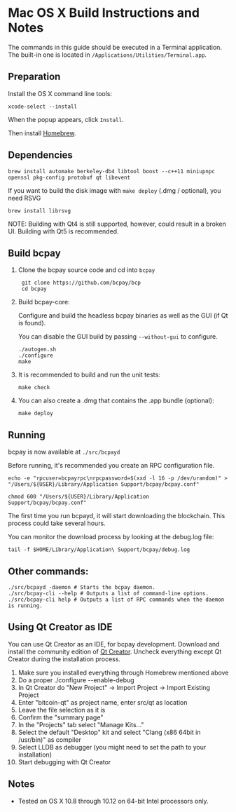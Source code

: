 Mac OS X Build Instructions and Notes
====================================
The commands in this guide should be executed in a Terminal application.
The built-in one is located in `/Applications/Utilities/Terminal.app`.

Preparation
-----------
Install the OS X command line tools:

`xcode-select --install`

When the popup appears, click `Install`.

Then install [Homebrew](https://brew.sh).

Dependencies
----------------------

    brew install automake berkeley-db4 libtool boost --c++11 miniupnpc openssl pkg-config protobuf qt libevent

If you want to build the disk image with `make deploy` (.dmg / optional), you need RSVG

    brew install librsvg

NOTE: Building with Qt4 is still supported, however, could result in a broken UI. Building with Qt5 is recommended.

Build bcpay
------------------------

1. Clone the bcpay source code and cd into `bcpay`

        git clone https://github.com/bcpay/bcp
        cd bcpay

2.  Build bcpay-core:

    Configure and build the headless bcpay binaries as well as the GUI (if Qt is found).

    You can disable the GUI build by passing `--without-gui` to configure.

        ./autogen.sh
        ./configure
        make

3.  It is recommended to build and run the unit tests:

        make check

4.  You can also create a .dmg that contains the .app bundle (optional):

        make deploy

Running
-------

bcpay is now available at `./src/bcpayd`

Before running, it's recommended you create an RPC configuration file.

    echo -e "rpcuser=bcpayrpc\nrpcpassword=$(xxd -l 16 -p /dev/urandom)" > "/Users/${USER}/Library/Application Support/bcpay/bcpay.conf"

    chmod 600 "/Users/${USER}/Library/Application Support/bcpay/bcpay.conf"

The first time you run bcpayd, it will start downloading the blockchain. This process could take several hours.

You can monitor the download process by looking at the debug.log file:

    tail -f $HOME/Library/Application\ Support/bcpay/debug.log

Other commands:
-------

    ./src/bcpayd -daemon # Starts the bcpay daemon.
    ./src/bcpay-cli --help # Outputs a list of command-line options.
    ./src/bcpay-cli help # Outputs a list of RPC commands when the daemon is running.

Using Qt Creator as IDE
------------------------
You can use Qt Creator as an IDE, for bcpay development.
Download and install the community edition of [Qt Creator](https://www.qt.io/download/).
Uncheck everything except Qt Creator during the installation process.

1. Make sure you installed everything through Homebrew mentioned above
2. Do a proper ./configure --enable-debug
3. In Qt Creator do "New Project" -> Import Project -> Import Existing Project
4. Enter "bitcoin-qt" as project name, enter src/qt as location
5. Leave the file selection as it is
6. Confirm the "summary page"
7. In the "Projects" tab select "Manage Kits..."
8. Select the default "Desktop" kit and select "Clang (x86 64bit in /usr/bin)" as compiler
9. Select LLDB as debugger (you might need to set the path to your installation)
10. Start debugging with Qt Creator

Notes
-----

* Tested on OS X 10.8 through 10.12 on 64-bit Intel processors only.
